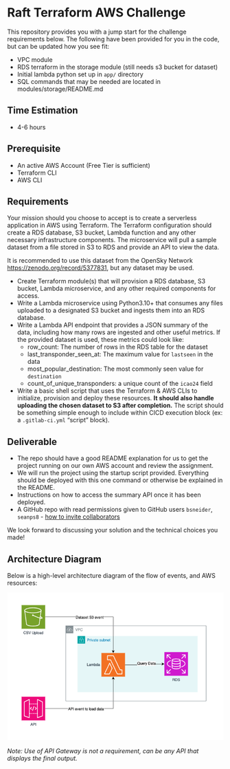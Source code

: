 # Raft Terraform AWS Challenge

This repository provides you with a jump start for the challenge requirements below. The following have been provided for you in the code, but can be updated how you see fit:
- VPC module
- RDS terraform in the storage module (still needs s3 bucket for dataset)
- Initial lambda python set up in `app/` directory
- SQL commands that may be needed are located in modules/storage/README.md

## Time Estimation
- 4-6 hours

## Prerequisite
- An active AWS Account (Free Tier is sufficient)
- Terraform CLI
- AWS CLI

## Requirements
Your mission should you choose to accept is to create a serverless application in AWS using Terraform. The Terraform configuration should create a RDS database, S3 bucket, Lambda function and any other necessary infrastructure components. The microservice will pull a sample dataset from a file stored in S3 to RDS and provide an API to view the data.

It is recommended to use this dataset from the OpenSky Network https://zenodo.org/record/5377831, but any dataset may be used.
- Create Terraform module(s) that will provision a RDS database, S3 bucket, Lambda microservice, and any other required components for access.
- Write a Lambda microservice using Python3.10+ that consumes any files uploaded to a designated S3 bucket and ingests them into an RDS database.
- Write a Lambda API endpoint that provides a JSON summary of the data, including how many rows are ingested and other useful metrics. If the provided dataset is used, these metrics could look like:
  - row_count: The number of rows in the RDS table for the dataset
  - last_transponder_seen_at: The maximum value for `lastseen` in the data
  - most_popular_destination: The most commonly seen value for `destination`
  - count_of_unique_transponders: a unique count of the `icao24` field
- Write a basic shell script that uses the Terraform & AWS CLIs to initialize, provision and deploy these resources. **It should also handle uploading the chosen dataset to S3 after completion.** The script should be something simple enough to include within CICD execution block (ex: a `.gitlab-ci.yml` “script” block).

## Deliverable
- The repo should have a good README explanation for us to get the project running on our own AWS account and review the assignment.
- We will run the project using the startup script provided. Everything should be deployed with this one command or otherwise be explained in the README.
- Instructions on how to access the summary API once it has been deployed.
- A GitHub repo with read permissions given to GitHub users `bsneider`, `seanps8` - [how to invite collaborators](https://docs.github.com/en/repositories/managing-your-repositorys-settings-and-features/managing-repository-settings/managing-teams-and-people-with-access-to-your-repository#inviting-a-team-or-person)

We look forward to discussing your solution and the technical choices you made!
  
## Architecture Diagram

Below is a high-level architecture diagram of the flow of events, and AWS resources:

![Architecture Diagram](docs/raft_terraform_challenge_architecture.png)

*Note: Use of API Gateway is not a requirement, can be any API that displays the final output.*

